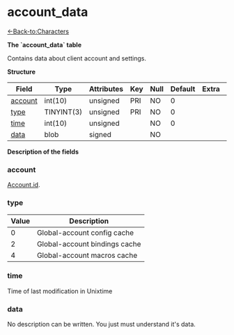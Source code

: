 # account\_data

[<-Back-to:Characters](database-characters.md)

**The \`account\_data\` table**

Contains data about client account and settings.

**Structure**

| Field        | Type       | Attributes | Key | Null | Default | Extra | Comment |
|--------------|------------|------------|-----|------|---------|-------|---------|
| [account][1] | int(10)    | unsigned   | PRI | NO   | 0       |       |         |
| [type][2]    | TINYINT(3) | unsigned   | PRI | NO   | 0       |       |         |
| [time][3]    | int(10)    | unsigned   |     | NO   | 0       |       |         |
| [data][4]    | blob       | signed     |     | NO   |         |       |         |

[1]: #account
[2]: #type
[3]: #time
[4]: #data

**Description of the fields**

### account

[Account.id](http://www.azerothcore.org/wiki/account#id).

### type

| Value | Description                   |
|-------|-------------------------------|
| 0     | Global-account config cache   |
| 2     | Global-account bindings cache |
| 4     | Global-account macros cache   |

### time

Time of last modification in Unixtime

### data

No description can be written. You just must understand it's data.
